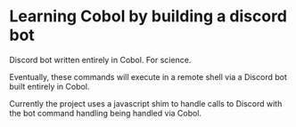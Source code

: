 # Learning Cobol by building a discord bot
Discord bot written entirely in Cobol.  For science.

Eventually, these commands will execute in a remote shell via a Discord bot built entirely in Cobol.

Currently the project uses a javascript shim to handle calls to Discord with the bot command handling being handled via Cobol.

